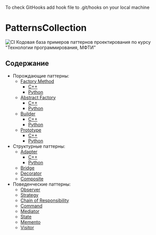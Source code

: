 To check GitHooks add hook file to .git/hooks on your local machine


# PatternsCollection
![CI](https://github.com/akhtyamovpavel/PatternsCollection/workflows/CI/badge.svg)
Кодовая база примеров паттернов проектирования по курсу "Технологии программирования, МФТИ"

## Содержание

* Порождающие паттерны:
  * [Factory Method](/FactoryMethod)
    * [C++](/FactoryMethod/cpp-source)
    * [Python](/FactoryMethod/python-source)
  * [Abstract Factory](/AbstractFactory)
    * [C++](/AbstractFactory/cpp-source)
    * [Python](/AbstractFactory/python-source)
  * [Builder](/Builder)
    * [C++](/Builder/cpp-source)
    * [Python](/Builder/python-source)
  * [Prototype](/Prototype)
    * [C++](/Prototype/cpp-source)
    * [Python](/Prototype/python-source)
* Структурные паттерны:
  * [Adapter](/Adapter)
    * [C++](/Adapter/cpp-source)
    * [Python](/Adapter/python-source)
  * [Bridge](/Bridge/cpp-source)
  * [Decorator](/Decorator/cpp-source)
  * [Composite](/Composite/cpp-source)
* Поведенческие паттерны:
  * [Observer](/Observer/cpp-source)
  * [Strategy](/Strategy/cpp-source)
  * [Chain of Responsibility](/ChainResponsibility/cpp-source)
  * [Command](/Command/cpp-source)
  * [Mediator](/Mediator/cpp-source)
  * [State](/State/cpp-source)
  * [Memento](/Memento/cpp-source)
  * [Visitor](/Visitor/cpp-source)
